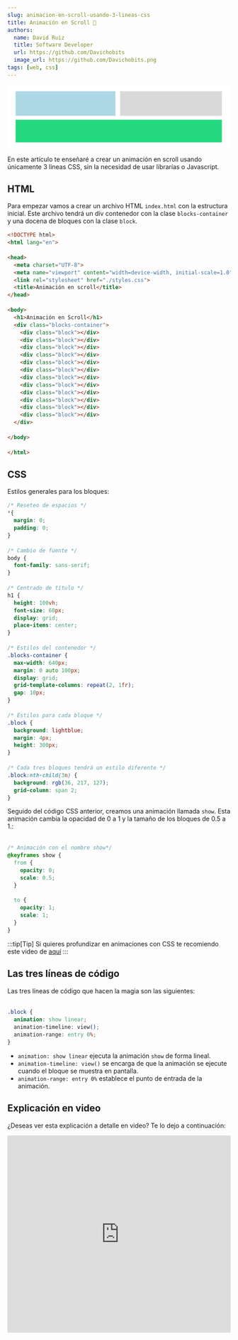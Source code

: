 ```yaml
---
slug: animacion-en-scroll-usando-3-lineas-css
title: Animación en Scroll 🍡
authors:
  name: David Ruiz
  title: Software Developer
  url: https://github.com/Davichobits
  image_url: https://github.com/Davichobits.png
tags: [web, css]
---
```


![Beach](./portada.webp)


En este artículo te enseñaré a crear un animación en scroll usando únicamente 3 lineas CSS, sin la necesidad de usar librarías o Javascript.

<!--truncate-->

## HTML

Para empezar vamos a crear un archivo HTML `index.html` con la estructura inicial. Este archivo tendrá un div contenedor con la clase `blocks-container` y una docena de bloques con la clase `block`.

```html title="index.html"
<!DOCTYPE html>
<html lang="en">

<head>
  <meta charset="UTF-8">
  <meta name="viewport" content="width=device-width, initial-scale=1.0">
  <link rel="stylesheet" href="./styles.css">
  <title>Animación en scroll</title>
</head>

<body>
  <h1>Animación en Scroll</h1>
  <div class="blocks-container">
    <div class="block"></div>
    <div class="block"></div>
    <div class="block"></div>
    <div class="block"></div>
    <div class="block"></div>
    <div class="block"></div>
    <div class="block"></div>
    <div class="block"></div>
    <div class="block"></div>
    <div class="block"></div>
    <div class="block"></div>
    <div class="block"></div>
  </div>

</body>

</html>
```

## CSS

Estilos generales para los bloques:

```css title="styles.css"
/* Reseteo de espacios */
*{
  margin: 0;
  padding: 0;
}

/* Cambio de fuente */
body {
  font-family: sans-serif;
}

/* Centrado de título */
h1 {
  height: 100vh; 
  font-size: 60px;
  display: grid;
  place-items: center;
}

/* Estilos del contenedor */
.blocks-container {
  max-width: 640px; 
  margin: 0 auto 100px; 
  display: grid; 
  grid-template-columns: repeat(2, 1fr);
  gap: 10px;
}

/* Estilos para cada bloque */
.block {
  background: lightblue;
  margin: 4px;
  height: 300px;
}

/* Cada tres bloques tendrá un estilo diferente */
.block:nth-child(3n) {
  background: rgb(36, 217, 127);
  grid-column: span 2;
}
```

Seguido del código CSS anterior, creamos una animación llamada `show`. Esta animación cambia la opacidad de 0 a 1 y la tamaño de los bloques  de 0.5 a 1.:

```css title="styles.css"

/* Animación con el nombre show*/
@keyframes show {
  from {
    opacity: 0;
    scale: 0.5;
  }

  to {
    opacity: 1;
    scale: 1;
  }
}
```

:::tip[Tip]
Si quieres profundizar en animaciones con CSS te recomiendo este video de [aquí](https://www.youtube.com/watch?v=bqQscQXxIls&list=PLJubkp8BnTJt1u6z_voRiYtwskmP0VVzw&index=11)
:::

## Las tres líneas de código

Las tres líneas de código que hacen la magia son las siguientes:

```css title="styles.css"

.block {
  animation: show linear;
  animation-timeline: view();
  animation-range: entry 0%;
}
```

- `animation: show linear` ejecuta la animación `show` de forma lineal.
- `animation-timeline: view()` se encarga de que la animación se ejecute cuando el bloque se muestra en pantalla.
- `animation-range: entry 0%` establece el punto de entrada de la animación.

## Explicación en video

¿Deseas ver esta explicación a detalle en video? Te lo dejo a continuación:

<iframe width="100%" height="444" src="https://www.youtube.com/embed/_RnAjHBe-Io?si=xMa1vQvjir0F1jRT" title="YouTube video player" frameborder="0" allow="accelerometer; autoplay; clipboard-write; encrypted-media; gyroscope; picture-in-picture; web-share" referrerpolicy="strict-origin-when-cross-origin" allowfullscreen></iframe>